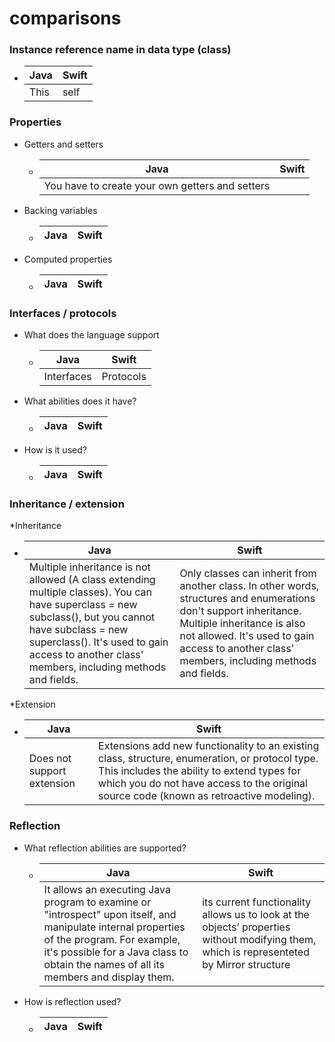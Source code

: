 # comparisons

### Instance reference name in data type (class)

  * Java | Swift
    ---- | -----
    This | self

### Properties

* Getters and setters

  * Java | Swift
    ---- | -----
    You have to create your own getters and setters | 
* Backing variables

  * Java | Swift
    ---- | -----
    
* Computed properties

  * Java | Swift
    ---- | -----
    
### Interfaces / protocols
* What does the language support

  * Java | Swift
    ---- | -----
    Interfaces|Protocols
    
* What abilities does it have?

  * Java | Swift
    ---- | -----

* How is it used?

  * Java | Swift
    ---- | -----
    
### Inheritance / extension

*Inheritance

 * Java | Swift
   ---- | -----
     Multiple inheritance is not allowed (A class extending multiple classes). You can have superclass = new subclass(), but you cannot have subclass = new superclass(). It's used to gain access to another class' members, including methods and fields. | Only classes can inherit from another class. In other words, structures and enumerations don't support inheritance. Multiple inheritance is also not allowed. It's used to gain access to another class' members, including methods and fields.
       
*Extension

  * Java | Swift
    ---- | -----
    Does not support extension | Extensions add new functionality to an existing class, structure, enumeration, or protocol type. This includes the ability to extend types for which you do not have access to the original source code (known as retroactive modeling).


### Reflection

* What reflection abilities are supported?

  * Java | Swift
    ---- | -----
    It allows an executing Java program to examine or "introspect" upon itself, and manipulate internal properties of the program. For example, it's possible for a Java class to obtain the names of all its members and display them. | its current functionality allows us to look at the objects’ properties without modifying them, which is representeted by Mirror structure

* How is reflection used?

  * Java | Swift
    ---- | -----
    

